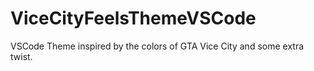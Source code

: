 # ViceCityFeelsThemeVSCode
VSCode Theme inspired by the colors of GTA Vice City and some extra twist.
